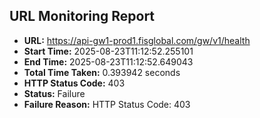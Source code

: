 ## URL Monitoring Report

- **URL:** https://api-gw1-prod1.fisglobal.com/gw/v1/health
- **Start Time:** 2025-08-23T11:12:52.255101
- **End Time:** 2025-08-23T11:12:52.649043
- **Total Time Taken:** 0.393942 seconds
- **HTTP Status Code:** 403
- **Status:** Failure
- **Failure Reason:** HTTP Status Code: 403
